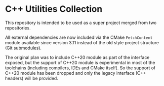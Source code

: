 # C++ Utilities Collection

This repository is intended to be used as a super project merged from two repositories.

All external dependencies are now included via the CMake `FetchContent` module available since version 3.11 instead of the old style project structure (Git submodules).

The original plan was to include C++20 module as part of the interface exposed, but the support of C++20 module is experimental in most of the toolchains (including compilers, IDEs and CMake itself). So the support of C++20 module has been dropped and only the legacy interface (C++ headers) will be provided.

